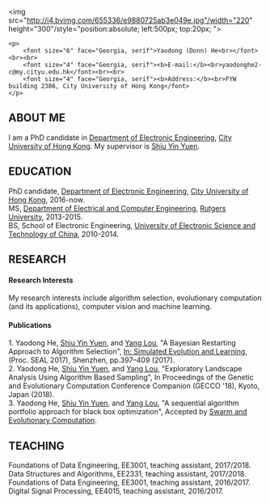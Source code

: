 <!DOCTYPE html>
<html>
<head>
<meta charset="utf-8">
<title>Yaodong He| City University of Hong Kong</title>
</head>
<body>

<img src="http://i4.bvimg.com/655336/e9880725ab3e049e.jpg"/width="220" height="300"/style="position:absolute; left:500px; top:20px; ">
<br>

    <p>
        <font size="6" face="Georgia, serif">Yaodong (Donn) He<br></font><br><br>
		<font size="4" face="Georgia, serif"><b>E-mail:</b><br>yaodonghe2-c@my.cityu.edu.hk</font><br><br>
		<font size="4" face="Georgia, serif"><b>Address:</b><br>FYW building 2386, City University of Hong Kong</font>
    </p>

<h2>ABOUT ME</h2>
I am a PhD candidate in <a href="http://www.ee.cityu.edu.hk/home/">Department of Electronic Engineering</a>, <a href="http://www.cityu.edu.hk/">City University of Hong Kong</a>. My supervisor is <a href="http://www.ee.cityu.edu.hk/~syyuen/">Shiu Yin Yuen</a>.<br>

<h2>EDUCATION</h2>

PhD candidate, <a href="http://www.ee.cityu.edu.hk/home/">Department of Electronic Engineering</a>, <a href="http://www.cityu.edu.hk/">City University of Hong Kong</a>, 2016-now.<br>
MS, <a href="http://www.ece.rutgers.edu/">Department of Electrical and Computer Engineering</a>, <a href="https://www.rutgers.edu/">Rutgers University</a>, 2013-2015.<br>
BS, School of Electronic Engineering, <a href="http://www.uestc.edu.cn/">University of Electronic Science and Technology of China</a>, 2010-2014.<br>


<h2>RESEARCH</h2>
<h4>Research Interests</h4>
 
<p>My research interests include algorithm selection, evolutionary computation (and its applications), computer vision and machine learning. </p>

<h4>Publications</h4>
1. Yaodong He, <a href="http://www.ee.cityu.edu.hk/~syyuen/">Shiu Yin Yuen</a>, and <a href="http://www.ee.cityu.edu.hk/~ylou/">Yang Lou</a>, "A Bayesian Restarting Approach to Algorithm Selection", <a href="https://www.springer.com/gp/book/9783319687582"> In: Simulated Evolution and Learning</a>, (Proc. SEAL 2017), Shenzhen, pp.397–409 (2017).<br>
2. Yaodong He, <a href="http://www.ee.cityu.edu.hk/~syyuen/">Shiu Yin Yuen</a>, and <a href="http://www.ee.cityu.edu.hk/~ylou/">Yang Lou</a>, "Exploratory Landscape Analysis Using Algorithm Based Sampling", In Proceedings of the Genetic and Evolutionary Computation Conference Companion (GECCO '18), Kyoto, Japan (2018).<br>
3. Yaodong He, <a href="http://www.ee.cityu.edu.hk/~syyuen/">Shiu Yin Yuen</a>, and <a href="http://www.ee.cityu.edu.hk/~ylou/">Yang Lou</a>, "A sequential algorithm portfolio approach for black box optimization", Accepted by <a href="https://www.journals.elsevier.com/swarm-and-evolutionary-computation">Swarm and Evolutionary Computation</a>.<br>

<h2>TEACHING</h2>
Foundations of Data Engineering, EE3001, teaching assistant, 2017/2018.<br>
Data Structures and Algorithms, EE2331, teaching assistant, 2017/2018.<br>
Foundations of Data Engineering, EE3001, teaching assistant, 2016/2017.<br>
Digital Signal Processing, EE4015, teaching assistant, 2016/2017.<br>

<br>
<br>
<br>
<br>

 
</body>
</html>
